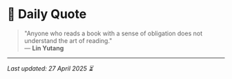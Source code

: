 # 📜 Daily Quote

> "Anyone who reads a book with a sense of obligation does not understand the art of reading."  
> — **Lin Yutang**

---

_Last updated: 27 April 2025 ⏳_
